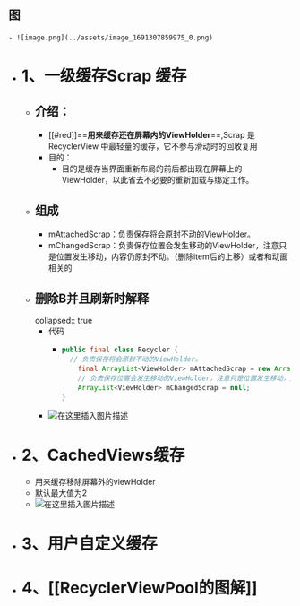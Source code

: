 ## 图
	- ![image.png](../assets/image_1691307859975_0.png)
- # 1、一级缓存Scrap 缓存
	- ## 介绍：
		- [[#red]]==**用来缓存还在屏幕内的ViewHolder**==,Scrap 是 RecyclerView 中最轻量的缓存，它不参与滑动时的回收复用
		- 目的：
			- 目的是缓存当界面重新布局的前后都出现在屏幕上的ViewHolder，以此省去不必要的重新加载与绑定工作。
	- ## 组成
		- mAttachedScrap：负责保存将会原封不动的ViewHolder。
		- mChangedScrap：负责保存位置会发生移动的ViewHolder，注意只是位置发生移动，内容仍原封不动。（删除item后的上移）或者和动画相关的
	- ## 删除B并且刷新时解释
	  collapsed:: true
		- 代码
			- ```java
			  public final class Recycler {
			  	// 负责保存将会原封不动的ViewHolder。
			      final ArrayList<ViewHolder> mAttachedScrap = new ArrayList<>();
			      // 负责保存位置会发生移动的ViewHolder，注意只是位置发生移动，内容仍原封不动。
			      ArrayList<ViewHolder> mChangedScrap = null;
			  }
			  
			  ```
		- ![在这里插入图片描述](https://img-blog.csdnimg.cn/44d7a6001d754c7fb41cba17b5f3e46f.png)
- # 2、CachedViews缓存
	- 用来缓存移除屏幕外的viewHolder
	- 默认最大值为2
	- ![在这里插入图片描述](https://img-blog.csdnimg.cn/e94f404613e540c6a6911f47dd2873cc.png)
- # 3、用户自定义缓存
- # 4、[[RecyclerViewPool的图解]]